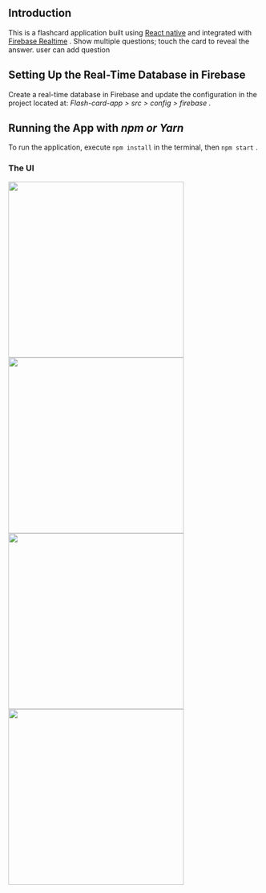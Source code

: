 
## Introduction
This is a flashcard application built using [React native](https://reactnative.dev/) and integrated with  [Firebase Realtime](https://firebase.google.com/) .
Show multiple questions; touch the card to reveal the answer.
user can add question

## Setting Up the Real-Time Database in Firebase
Create a real-time database in Firebase and update the configuration in the project located at:
*Flash-card-app > src > config > firebase .*

## Running the App with *npm or Yarn*
To run the application, execute  `npm install` in the terminal, then `npm start` .

### The UI

<img src='https://github.com/Sbinsuwaylih/Flash-card-app/assets/117676731/553bc1a9-6dff-45e8-b77b-2adea8c6b9dc' width='350'>

<img src='https://github.com/Sbinsuwaylih/Flash-card-app/assets/117676731/d0249efc-5dfb-4973-88a9-6cad69f5403c' width='350'>

<img src='https://github.com/Sbinsuwaylih/Flash-card-app/assets/117676731/c6ec598b-690b-4995-8265-2f0b4218f98d' width='350'>

<img src='https://github.com/Sbinsuwaylih/Flash-card-app/assets/117676731/cc021f8b-5fd7-45fe-93fd-813432aa5be1' width='350'>

